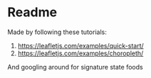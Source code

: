 # Readme

Made by following these tutorials:

1. https://leafletjs.com/examples/quick-start/
2. https://leafletjs.com/examples/choropleth/

And googling around for signature state foods
